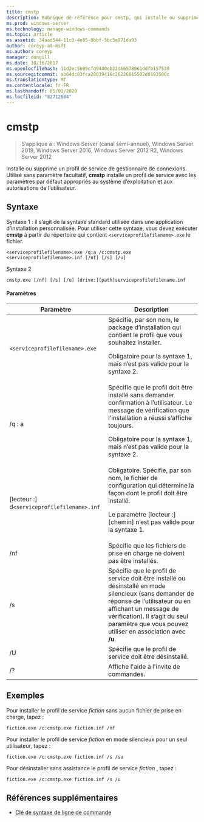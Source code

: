 ```yaml
---
title: cmstp
description: Rubrique de référence pour cmstp, qui installe ou supprime un profil de service de gestionnaire de connexions.
ms.prod: windows-server
ms.technology: manage-windows-commands
ms.topic: article
ms.assetid: 34aad544-11c3-4e85-8bbf-5bc5a971da93
author: coreyp-at-msft
ms.author: coreyp
manager: dongill
ms.date: 10/16/2017
ms.openlocfilehash: 11d2ec5b09cfd9440eb22d66578061ddfb157539
ms.sourcegitcommit: ab64dc83fca28039416c26226815502d0193500c
ms.translationtype: MT
ms.contentlocale: fr-FR
ms.lasthandoff: 05/01/2020
ms.locfileid: "82712084"
---
```

# <a name="cmstp"></a>cmstp

> S’applique à : Windows Server (canal semi-annuel), Windows Server 2019, Windows Server 2016, Windows Server 2012 R2, Windows Server 2012

Installe ou supprime un profil de service de gestionnaire de connexions. Utilisé sans paramètre facultatif, **cmstp** installe un profil de service avec les paramètres par défaut appropriés au système d’exploitation et aux autorisations de l’utilisateur.

## <a name="syntax"></a>Syntaxe

Syntaxe 1 : il s’agit de la syntaxe standard utilisée dans une application d’installation personnalisée. Pour utiliser cette syntaxe, vous devez exécuter **cmstp** à partir du répertoire qui contient `<serviceprofilefilename>.exe` le fichier.

```
<serviceprofilefilename>.exe /q:a /c:cmstp.exe <serviceprofilefilename>.inf [/nf] [/s] [/u]
```

Syntaxe 2
```
cmstp.exe [/nf] [/s] [/u] [drive:][path]serviceprofilefilename.inf
```

#### <a name="parameters"></a>Paramètres
| Paramètre | Description |
| --------- | ----------- |
| `<serviceprofilefilename>.exe` | Spécifie, par son nom, le package d’installation qui contient le profil que vous souhaitez installer.<p>Obligatoire pour la syntaxe 1, mais n’est pas valide pour la syntaxe 2. |
| /q : a | Spécifie que le profil doit être installé sans demander confirmation à l’utilisateur. Le message de vérification que l’installation a réussi s’affiche toujours.<p>Obligatoire pour la syntaxe 1, mais n’est pas valide pour la syntaxe 2. |
| [lecteur :] d`<serviceprofilefilename>.inf` | Obligatoire. Spécifie, par son nom, le fichier de configuration qui détermine la façon dont le profil doit être installé.<p>Le paramètre [lecteur :] [chemin] n’est pas valide pour la syntaxe 1. |
| /nf | Spécifie que les fichiers de prise en charge ne doivent pas être installés. |
| /s | Spécifie que le profil de service doit être installé ou désinstallé en mode silencieux (sans demander de réponse de l’utilisateur ou en affichant un message de vérification). Il s’agit du seul paramètre que vous pouvez utiliser en association avec **/u**.|
| /U | Spécifie que le profil de service doit être désinstallé. |
| /? | Affiche l'aide à l'invite de commandes. |

## <a name="examples"></a>Exemples

Pour installer le profil de service *fiction* sans aucun fichier de prise en charge, tapez :

```
fiction.exe /c:cmstp.exe fiction.inf /nf
```

Pour installer le profil de service *fiction* en mode silencieux pour un seul utilisateur, tapez :

```
fiction.exe /c:cmstp.exe fiction.inf /s /su
```

Pour désinstaller sans assistance le profil de service *fiction* , tapez :

```
fiction.exe /c:cmstp.exe fiction.inf /s /u
```

## <a name="additional-references"></a>Références supplémentaires

- [Clé de syntaxe de ligne de commande](command-line-syntax-key.md)
